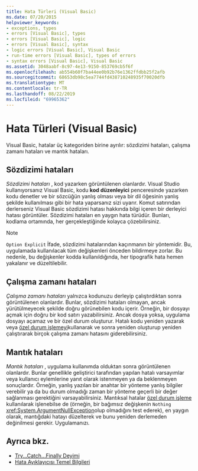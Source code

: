```yaml
---
title: Hata Türleri (Visual Basic)
ms.date: 07/20/2015
helpviewer_keywords:
- exceptions, types
- errors [Visual Basic], types
- errors [Visual Basic], logic
- errors [Visual Basic], syntax
- logic errors [Visual Basic], Visual Basic
- run-time errors [Visual Basic], types of errors
- syntax errors [Visual Basic], Visual Basic
ms.assetid: 3048aabf-8c97-4e13-9150-853769cb5f6f
ms.openlocfilehash: ab554b60f7ba44ee0b92b76e1362ffdbb25f2afb
ms.sourcegitcommit: 68653db98c5ea7744fd438710248935f70020dfb
ms.translationtype: MT
ms.contentlocale: tr-TR
ms.lasthandoff: 08/22/2019
ms.locfileid: "69965362"
---
```

# <a name="error-types-visual-basic"></a>Hata Türleri (Visual Basic)
Visual Basic, hatalar üç kategoriden birine ayrılır: sözdizimi hataları, çalışma zamanı hataları ve mantık hataları.

## <a name="syntax-errors"></a>Sözdizimi hataları
 *Sözdizimi hataları* , kod yazarken görüntülenen olanlardır. Visual Studio kullanıyorsanız Visual Basic, kodu **kod düzenleyici** penceresinde yazarken kodu denetler ve bir sözcüğün yanlış olması veya bir dil öğesinin yanlış şekilde kullanılması gibi bir hata yaparsanız sizi uyarır. Komut satırından derlerseniz Visual Basic sözdizimi hatası hakkında bilgi içeren bir derleyici hatası görüntüler. Sözdizimi hataları en yaygın hata türüdür. Bunları, kodlama ortamında, her gerçekleştiğinde kolayca çözebilirsiniz.

> [!NOTE]
> `Option Explicit` İfade, sözdizimi hatalarından kaçınmanın bir yöntemidir. Bu, uygulamada kullanılacak tüm değişkenleri önceden bildirmeye zorlar. Bu nedenle, bu değişkenler kodda kullanıldığında, her tipografik hata hemen yakalanır ve düzeltilebilir.

## <a name="run-time-errors"></a>Çalışma zamanı hataları
 *Çalışma zamanı hataları* yalnızca kodunuzu derleyip çalıştırdıktan sonra görüntülenen olanlardır. Bunlar, sözdizimi hataları olmayan, ancak yürütülmeyecek şekilde doğru görünebilen kodu içerir. Örneğin, bir dosyayı açmak için doğru bir kod satırı yazabilirsiniz. Ancak dosya yoksa, uygulama dosyayı açamaz ve bir özel durum oluşturur. Hatalı kodu yeniden yazarak veya [özel durum işlemeyi](../../language-reference/statements/try-catch-finally-statement.md)kullanarak ve sonra yeniden oluşturup yeniden çalıştırarak birçok çalışma zamanı hatasını giderebilirsiniz.
  
## <a name="logic-errors"></a>Mantık hataları
 *Mantık hataları* , uygulama kullanımda olduktan sonra görüntülenen olanlardır. Bunlar genellikle geliştirici tarafından yapılan hatalı varsayımlar veya kullanıcı eylemlerine yanıt olarak istenmeyen ya da beklenmeyen sonuçlardır. Örneğin, yanlış yazılan bir anahtar bir yönteme yanlış bilgiler verebilir ya da bu durum olmadığı zaman bir yönteme geçerli bir değer sağlanması gerektiğini varsayabilirsiniz. Mantıksal hatalar [özel durum işleme](../../language-reference/statements/try-catch-finally-statement.md) kullanılarak işlenebilse de (örneğin, bir bağımsız değişkenin `Nothing` <xref:System.ArgumentNullException>olup olmadığını test ederek), en yaygın olarak, mantığdaki hatayı düzelterek ve bunu yeniden derlemeden değinilmesi gerekir. Uygulamanızı.

## <a name="see-also"></a>Ayrıca bkz.

- [Try...Catch...Finally Deyimi](../../../visual-basic/language-reference/statements/try-catch-finally-statement.md)
- [Hata Ayıklayıcısı Temel Bilgileri](/visualstudio/debugger/debugger-basics)
